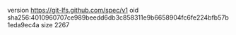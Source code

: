 version https://git-lfs.github.com/spec/v1
oid sha256:4010960707ce989beedd6db3c858311e9b6658904fc6fe224bfb57b1eda9ec4a
size 2267
